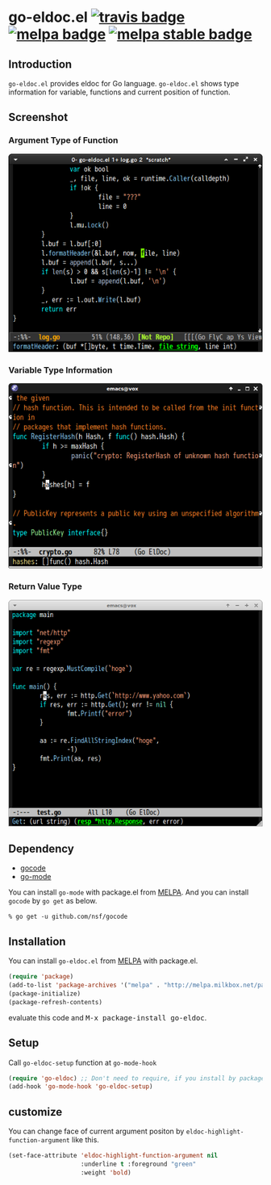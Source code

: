 # go-eldoc.el [![travis badge][travis-badge]][travis-link] [![melpa badge][melpa-badge]][melpa-link] [![melpa stable badge][melpa-stable-badge]][melpa-stable-link]

## Introduction

`go-eldoc.el` provides eldoc for Go language. `go-eldoc.el` shows type information
for variable, functions and current position of function.


## Screenshot

### Argument Type of Function

![go-eldoc1](image/go-eldoc1.png)

### Variable Type Information

![go-eldoc2](image/go-eldoc2.png)

### Return Value Type

![go-eldoc3](image/go-eldoc3.png)


## Dependency

* [gocode](https://github.com/nsf/gocode)
* [go-mode](https://code.google.com/p/go/)

You can install `go-mode` with package.el from [MELPA](http://melpa.milkbox.net/).
And you can install `gocode` by `go get` as below.

```
% go get -u github.com/nsf/gocode
```


## Installation

You can install `go-eldoc.el` from [MELPA](http://melpa.milkbox.net/) with package.el.

```lisp
(require 'package)
(add-to-list 'package-archives '("melpa" . "http://melpa.milkbox.net/packages/"))
(package-initialize)
(package-refresh-contents)
```

evaluate this code and <kbd>M-x package-install go-eldoc</kbd>.


## Setup
Call `go-eldoc-setup` function at `go-mode-hook`

```lisp
(require 'go-eldoc) ;; Don't need to require, if you install by package.el
(add-hook 'go-mode-hook 'go-eldoc-setup)
```

## customize
You can change face of current argument positon by `eldoc-highlight-function-argument`
like this.

```lisp
(set-face-attribute 'eldoc-highlight-function-argument nil
                    :underline t :foreground "green"
                    :weight 'bold)
```

[travis-badge]: https://travis-ci.org/syohex/emacs-go-eldoc.svg
[travis-link]: https://travis-ci.org/syohex/emacs-go-eldoc
[melpa-link]: http://melpa.org/#/go-eldoc
[melpa-stable-link]: http://melpa.org/#/go-eldoc
[melpa-badge]: http://melpa.org/packages/go-eldoc-badge.svg
[melpa-stable-badge]: http://stable.melpa.org/packages/go-eldoc-badge.svg
